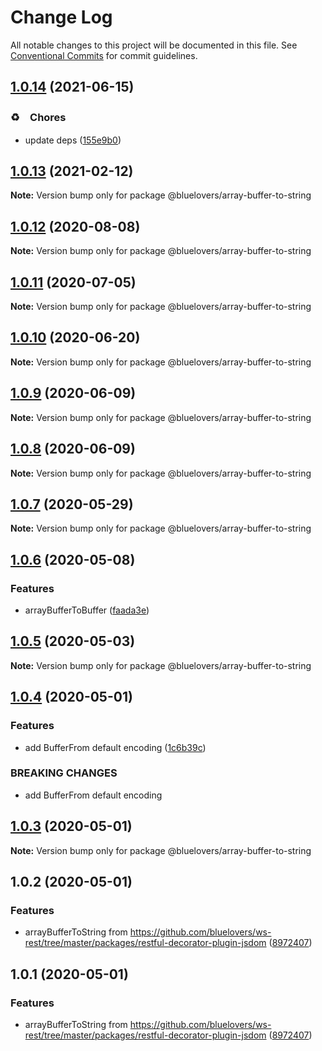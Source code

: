 # Change Log

All notable changes to this project will be documented in this file.
See [Conventional Commits](https://conventionalcommits.org) for commit guidelines.

## [1.0.14](https://github.com/bluelovers/ws-iconv/compare/@bluelovers/array-buffer-to-string@1.0.13...@bluelovers/array-buffer-to-string@1.0.14) (2021-06-15)


### ♻️　Chores

* update deps ([155e9b0](https://github.com/bluelovers/ws-iconv/commit/155e9b0a1aaf956c9d660dee61c59ef998b77131))





## [1.0.13](https://github.com/bluelovers/ws-iconv/compare/@bluelovers/array-buffer-to-string@1.0.12...@bluelovers/array-buffer-to-string@1.0.13) (2021-02-12)

**Note:** Version bump only for package @bluelovers/array-buffer-to-string





## [1.0.12](https://github.com/bluelovers/ws-iconv/compare/@bluelovers/array-buffer-to-string@1.0.11...@bluelovers/array-buffer-to-string@1.0.12) (2020-08-08)

**Note:** Version bump only for package @bluelovers/array-buffer-to-string





## [1.0.11](https://github.com/bluelovers/ws-iconv/compare/@bluelovers/array-buffer-to-string@1.0.10...@bluelovers/array-buffer-to-string@1.0.11) (2020-07-05)

**Note:** Version bump only for package @bluelovers/array-buffer-to-string





## [1.0.10](https://github.com/bluelovers/ws-iconv/compare/@bluelovers/array-buffer-to-string@1.0.9...@bluelovers/array-buffer-to-string@1.0.10) (2020-06-20)

**Note:** Version bump only for package @bluelovers/array-buffer-to-string





## [1.0.9](https://github.com/bluelovers/ws-iconv/compare/@bluelovers/array-buffer-to-string@1.0.8...@bluelovers/array-buffer-to-string@1.0.9) (2020-06-09)

**Note:** Version bump only for package @bluelovers/array-buffer-to-string





## [1.0.8](https://github.com/bluelovers/ws-iconv/compare/@bluelovers/array-buffer-to-string@1.0.7...@bluelovers/array-buffer-to-string@1.0.8) (2020-06-09)

**Note:** Version bump only for package @bluelovers/array-buffer-to-string





## [1.0.7](https://github.com/bluelovers/ws-iconv/compare/@bluelovers/array-buffer-to-string@1.0.6...@bluelovers/array-buffer-to-string@1.0.7) (2020-05-29)

**Note:** Version bump only for package @bluelovers/array-buffer-to-string





## [1.0.6](https://github.com/bluelovers/ws-iconv/compare/@bluelovers/array-buffer-to-string@1.0.5...@bluelovers/array-buffer-to-string@1.0.6) (2020-05-08)


### Features

* arrayBufferToBuffer ([faada3e](https://github.com/bluelovers/ws-iconv/commit/faada3e0b42539cfd13fda4bfbd9e9a57c856c00))





## [1.0.5](https://github.com/bluelovers/ws-iconv/compare/@bluelovers/array-buffer-to-string@1.0.4...@bluelovers/array-buffer-to-string@1.0.5) (2020-05-03)

**Note:** Version bump only for package @bluelovers/array-buffer-to-string





## [1.0.4](https://github.com/bluelovers/ws-iconv/compare/@bluelovers/array-buffer-to-string@1.0.3...@bluelovers/array-buffer-to-string@1.0.4) (2020-05-01)


### Features

* add BufferFrom default encoding ([1c6b39c](https://github.com/bluelovers/ws-iconv/commit/1c6b39cfdd27e6161bac3cf75361e6fb21122ddb))


### BREAKING CHANGES

* add BufferFrom default encoding





## [1.0.3](https://github.com/bluelovers/ws-iconv/compare/@bluelovers/array-buffer-to-string@1.0.2...@bluelovers/array-buffer-to-string@1.0.3) (2020-05-01)

**Note:** Version bump only for package @bluelovers/array-buffer-to-string





## 1.0.2 (2020-05-01)


### Features

* arrayBufferToString from https://github.com/bluelovers/ws-rest/tree/master/packages/restful-decorator-plugin-jsdom ([8972407](https://github.com/bluelovers/ws-iconv/commit/8972407fcd2aaba780c672bc358cbfb0bdab7b3a))





## 1.0.1 (2020-05-01)


### Features

* arrayBufferToString from https://github.com/bluelovers/ws-rest/tree/master/packages/restful-decorator-plugin-jsdom ([8972407](https://github.com/bluelovers/ws-iconv/commit/8972407fcd2aaba780c672bc358cbfb0bdab7b3a))
